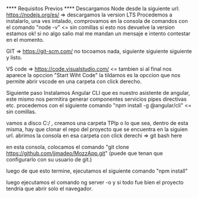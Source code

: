 **** Requisitos Previos ****
Descargamos Node desde la siguiente url: https://nodejs.org/es/   => descargamos  la version LTS
Procedemos a instalarlo, una ves intalado, comprovamos en la consola de comandos con el comando "node -v"  <= sin comillas
si esto nos devuelve la version  estamos ok! si no algo salio mal me mandan un mensaje e intento contestar en el momento.

GIT => https://git-scm.com/  no tocoamos nada,  siguiente siguiente siguiente y listo.

VS code => https://code.visualstudio.com/ <= tambien  si al  final nos aparece  la opccion  "Start Wiht Code"  la tildamos es la opccion que nos permite abrir  vscode en una carpeta  con click derecho.

Siguiente paso Instalamos Angular CLI que es nuestro asistente de angular, este mismo nos permitira  generar componentes servicios pipes directivas etc. procedemos   con el siguiente comando "npm install -g @angular/cli" <= sin comillas.


vamos a disco C:/ , creamos una carpeta  TPlp o lo que sea, dentro de esta misma, hay que clonar el repo  del proyecto que se encuentra en la siguien url.   abrimos la consola en esa   carpeta con  click derechi  => git bash here 

en esta consola, colocamos el comando  "git clone https://github.com/jjmadeo/MozzApp.git"  (puede que tenan que configurarlo con su usuario de git.)

luego de que esto termine, ejecutamos el siguiente comando  "npm install" 

luego ejecutamos el comando   ng server  -o  y si todo fue bien el proyecto tendria que  abrir solo el navegador. 
